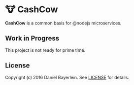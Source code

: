 # 🐮 CashCow

**CashCow** is a common basis for @nodejs microservices.

## Work in Progress

This project is not ready for prime time.

## License

Copyright (c) 2016 Daniel Bayerlein. See [LICENSE](./LICENSE.md) for details.
